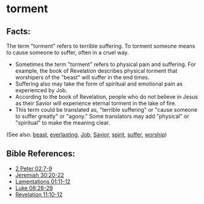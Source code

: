 # torment #

## Facts: ##

The term "torment" refers to terrible suffering. To torment someone means to cause someone to suffer, often in a cruel way.

* Sometimes the term "torment" refers to physical pain and suffering. For example, the book of Revelation describes physical torment that worshipers of the "beast" will suffer in the end times.
* Suffering also may take the form of spiritual and emotional pain as experienced by Job.
* According to the book of Revelation, people who do not believe in Jesus as their Savior will experience eternal torment in the lake of fire.
* This term could be translated as, "terrible suffering" or "cause someone to suffer greatly" or "agony." Some translators may add "physical" or "spiritual" to make the meaning clear.

(See also: [beast](../other/beast.md), [everlasting](../kt/eternity.md), [Job](../other/job.md), [Savior](../kt/savior.md), [spirit](../kt/spirit.md), [suffer](../kt/suffer.md), [worship](../kt/worship.md))

## Bible References: ##

* [2 Peter 02:7-9](en/tn/2pe/help/02/07)
* [Jeremiah 30:20-22](en/tn/jer/help/30/20)
* [Lamentations 01:11-12](en/tn/lam/help/01/11)
* [Luke 08:28-29](en/tn/luk/help/08/28)
* [Revelation 11:10-12](en/tn/rev/help/11/10)